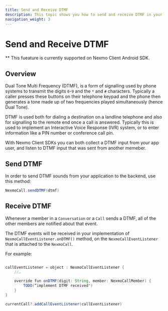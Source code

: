 ```yaml
---
title: Send and Receive DTMF
description: This topic shows you how to send and receive DTMF in your app.
navigation_weight: 3
---
```


# Send and Receive DTMF

** This fueature is currently supported on Nexmo Client Android SDK.

## Overview

Dual Tone Multi Frequency (DTMF), is a form of signalling used by phone systems to transmit the digits `0`-`9` and the `*` and `#` characters. Typically a caller presses these buttons on their telephone keypad and the phone then generates a tone made up of two frequencies played simultaneously (hence Dual Tone).

DTMF is used both for dialing a destination on a landline telephone and also for signalling to the remote end once a call is answered. Typically this is used to implement an Interactive Voice Response (IVR) system, or to enter information like a PIN number or conference call pin.

With Nexmo Client SDKs you can both collect a DTMF input from your app user, and listen to DTMF input that was sent from another memeber.

## Send DTMF

In order to send DTMF sounds from your application to the backend, use this method:

```java
NexmoCall.sendDTMF(dtmf)
```

## Receive DTMF

Whenever a member in a `Conversation` or a `Call` sends a DTMF, all of the other members are notified about that event.

The DTMF events will be received in your implementation of `NexmoCallEventListener.onDTMF()` method, on the `NexmoCallEventListener` that is attached to the `NexmoCall`.

For example:

```java

callEventListener = object : NexmoCallEventListener {
    //…

    override fun onDTMF(digit: String, member: NexmoCallMember) {
        TODO(“implement DTMF received")
    }
}

currentCall?.addCallEventListener(callEventListener)

```
